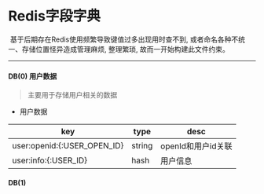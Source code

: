 # Redis字段字典

​	基于后期存在Redis使用频繁导致键值过多出现用时查不到, 或者命名各种不统一、存储位置怪异造成管理麻烦, 整理繁琐, 故而一开始构建此文件约束。

------

#### DB(0) 用户数据

> 主要用于存储用户相关的数据

* 用户数据

| key  | type | desc |
| ---- | ---- | ---- |
| user:openid:{:USER_OPEN_ID} | string | openId和用户id关联 |
| user:info:{:USER_ID} | hash | 用户信息 |

#### DB(1)
